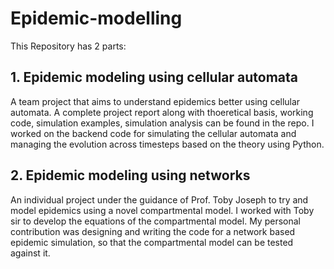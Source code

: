 # Epidemic-modelling
This Repository has 2 parts:
## 1. Epidemic modeling using cellular automata
A team project that aims to understand epidemics better using cellular automata.
A complete project report along with thoeretical basis, working code, simulation examples, simulation analysis can be found in the repo. I worked on the backend code for simulating the cellular automata and managing the evolution across timesteps based on the theory using Python.

## 2. Epidemic modeling using networks 
An individual project under the guidance of Prof. Toby Joseph to try and model epidemics using a novel compartmental model. I worked with Toby sir to develop the equations of the compartmental model. My personal contribution was designing and writing the code for a network based epidemic simulation, so that the compartmental model can be tested against it.


